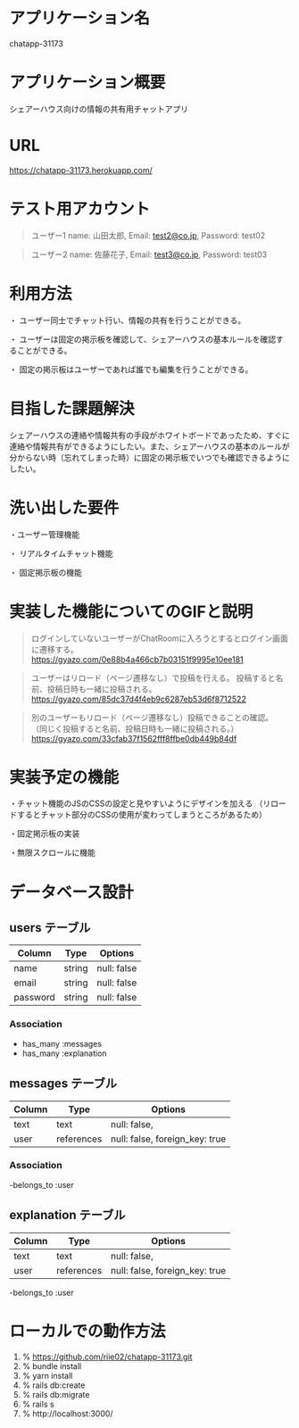 # アプリケーション名
chatapp-31173


# アプリケーション概要
シェアーハウス向けの情報の共有用チャットアプリ


# URL
  https://chatapp-31173.herokuapp.com/



# テスト用アカウント
> ユーザー1 name: 山田太郎, Email: test2@co.jp,  Password: test02

> ユーザー2 name: 佐藤花子, Email: test3@co.jp,  Password: test03


# 利用方法
・ ユーザー同士でチャット行い、情報の共有を行うことができる。

・ ユーザーは固定の掲示板を確認して、シェアーハウスの基本ルールを確認することができる。

・ 固定の掲示板はユーザーであれば誰でも編集を行うことができる。


# 目指した課題解決
シェアーハウスの連絡や情報共有の手段がホワイトボードであったため、すぐに連絡や情報共有ができるようにしたい。また、シェアーハウスの基本のルールが分からない時（忘れてしまった時）に固定の掲示板でいつでも確認できるようにしたい。

# 洗い出した要件
 ・ユーザー管理機能

・ リアルタイムチャット機能

・ 固定掲示板の機能


# 実装した機能についてのGIFと説明

> ログインしていないユーザーがChatRoomに入ろうとするとログイン画面に遷移する。
  https://gyazo.com/0e88b4a466cb7b03151f9995e10ee181

> ユーザーはリロード（ページ遷移なし）で投稿を行える。
  投稿すると名前、投稿日時も一緒に投稿される。
  https://gyazo.com/85dc37d4f4eb9c6287eb53d6f8712522

> 別のユーザーもリロード（ページ遷移なし）投稿できることの確認。
  （同じく投稿すると名前、投稿日時も一緒に投稿される。）
  https://gyazo.com/33cfab37f1562fff8ffbe0db449b84df


# 実装予定の機能 

・チャット機能のJSのCSSの設定と見やすいようにデザインを加える
 （リロードするとチャット部分のCSSの使用が変わってしまうところがあるため）

・固定掲示板の実装

・無限スクロールに機能


# データベース設計

## users テーブル

| Column   | Type   | Options     |
| -------- | ------ | ----------- |
| name     | string | null: false |
| email    | string | null: false |
| password | string | null: false |

### Association

- has_many :messages
- has_many :explanation


## messages テーブル

| Column | Type       | Options                        |
| ------ | ---------- | ------------------------------ |
| text   | text       | null: false,                   |
| user   | references | null: false, foreign_key: true |

### Association

-belongs_to :user


## explanation テーブル

| Column | Type       | Options                        |
| ------ | ---------- | ------------------------------ |
| text   | text       | null: false,                   |
| user   | references | null: false, foreign_key: true |

-belongs_to :user


# ローカルでの動作方法

1. % https://github.com/riie02/chatapp-31173.git
2. % bundle install
3. % yarn install
4. % rails db:create
5. % rails db:migrate
6. % rails s
7. % http://localhost:3000/


